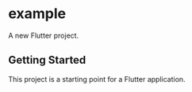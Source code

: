# example

A new Flutter project.

## Getting Started

This project is a starting point for a Flutter application.
